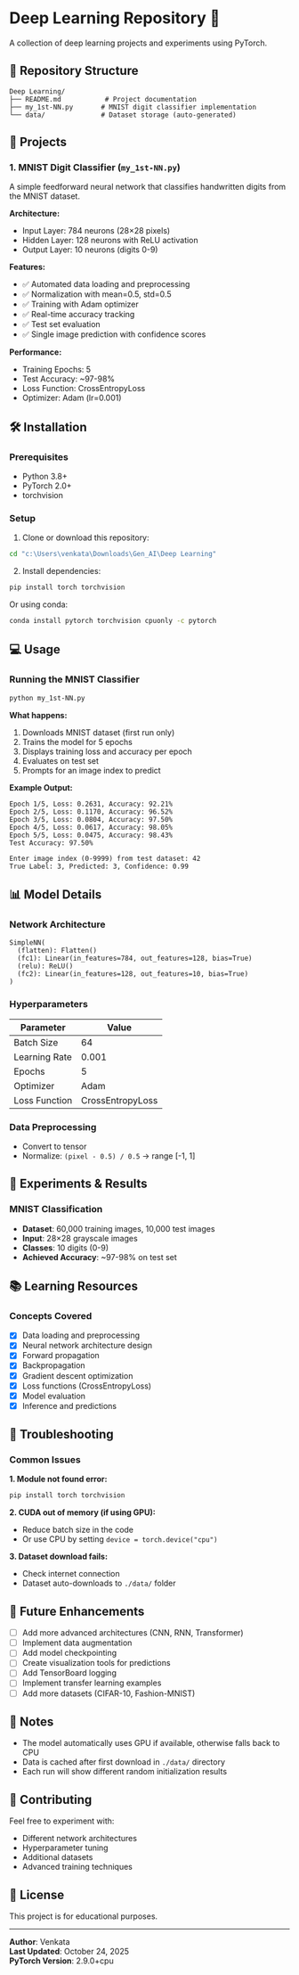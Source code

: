 # Deep Learning Repository 🧠

A collection of deep learning projects and experiments using PyTorch.

## 📁 Repository Structure

```
Deep Learning/
├── README.md           # Project documentation
├── my_1st-NN.py       # MNIST digit classifier implementation
└── data/              # Dataset storage (auto-generated)
```

## 🚀 Projects

### 1. MNIST Digit Classifier (`my_1st-NN.py`)

A simple feedforward neural network that classifies handwritten digits from the MNIST dataset.

**Architecture:**
- Input Layer: 784 neurons (28×28 pixels)
- Hidden Layer: 128 neurons with ReLU activation
- Output Layer: 10 neurons (digits 0-9)

**Features:**
- ✅ Automated data loading and preprocessing
- ✅ Normalization with mean=0.5, std=0.5
- ✅ Training with Adam optimizer
- ✅ Real-time accuracy tracking
- ✅ Test set evaluation
- ✅ Single image prediction with confidence scores

**Performance:**
- Training Epochs: 5
- Test Accuracy: ~97-98%
- Loss Function: CrossEntropyLoss
- Optimizer: Adam (lr=0.001)

## 🛠️ Installation

### Prerequisites
- Python 3.8+
- PyTorch 2.0+
- torchvision

### Setup

1. Clone or download this repository:
```bash
cd "c:\Users\venkata\Downloads\Gen_AI\Deep Learning"
```

2. Install dependencies:
```bash
pip install torch torchvision
```

Or using conda:
```bash
conda install pytorch torchvision cpuonly -c pytorch
```

## 💻 Usage

### Running the MNIST Classifier

```bash
python my_1st-NN.py
```

**What happens:**
1. Downloads MNIST dataset (first run only)
2. Trains the model for 5 epochs
3. Displays training loss and accuracy per epoch
4. Evaluates on test set
5. Prompts for an image index to predict

**Example Output:**
```
Epoch 1/5, Loss: 0.2631, Accuracy: 92.21%
Epoch 2/5, Loss: 0.1170, Accuracy: 96.52%
Epoch 3/5, Loss: 0.0804, Accuracy: 97.50%
Epoch 4/5, Loss: 0.0617, Accuracy: 98.05%
Epoch 5/5, Loss: 0.0475, Accuracy: 98.43%
Test Accuracy: 97.50%

Enter image index (0-9999) from test dataset: 42
True Label: 3, Predicted: 3, Confidence: 0.99
```

## 📊 Model Details

### Network Architecture
```
SimpleNN(
  (flatten): Flatten()
  (fc1): Linear(in_features=784, out_features=128, bias=True)
  (relu): ReLU()
  (fc2): Linear(in_features=128, out_features=10, bias=True)
)
```

### Hyperparameters
| Parameter | Value |
|-----------|-------|
| Batch Size | 64 |
| Learning Rate | 0.001 |
| Epochs | 5 |
| Optimizer | Adam |
| Loss Function | CrossEntropyLoss |

### Data Preprocessing
- Convert to tensor
- Normalize: `(pixel - 0.5) / 0.5` → range [-1, 1]

## 🧪 Experiments & Results

### MNIST Classification
- **Dataset**: 60,000 training images, 10,000 test images
- **Input**: 28×28 grayscale images
- **Classes**: 10 digits (0-9)
- **Achieved Accuracy**: ~97-98% on test set

## 📚 Learning Resources

### Concepts Covered
- [x] Data loading and preprocessing
- [x] Neural network architecture design
- [x] Forward propagation
- [x] Backpropagation
- [x] Gradient descent optimization
- [x] Loss functions (CrossEntropyLoss)
- [x] Model evaluation
- [x] Inference and predictions

## 🔧 Troubleshooting

### Common Issues

**1. Module not found error:**
```bash
pip install torch torchvision
```

**2. CUDA out of memory (if using GPU):**
- Reduce batch size in the code
- Or use CPU by setting `device = torch.device("cpu")`

**3. Dataset download fails:**
- Check internet connection
- Dataset auto-downloads to `./data/` folder

## 🎯 Future Enhancements

- [ ] Add more advanced architectures (CNN, RNN, Transformer)
- [ ] Implement data augmentation
- [ ] Add model checkpointing
- [ ] Create visualization tools for predictions
- [ ] Add TensorBoard logging
- [ ] Implement transfer learning examples
- [ ] Add more datasets (CIFAR-10, Fashion-MNIST)

## 📝 Notes

- The model automatically uses GPU if available, otherwise falls back to CPU
- Data is cached after first download in `./data/` directory
- Each run will show different random initialization results

## 🤝 Contributing

Feel free to experiment with:
- Different network architectures
- Hyperparameter tuning
- Additional datasets
- Advanced training techniques

## 📄 License

This project is for educational purposes.

---

**Author**: Venkata  
**Last Updated**: October 24, 2025  
**PyTorch Version**: 2.9.0+cpu
